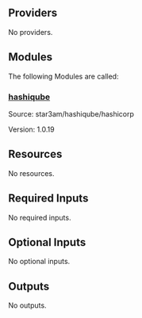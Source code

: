 ## Providers

No providers.

## Modules

The following Modules are called:

### <a name="module_hashiqube"></a> [hashiqube](#module_hashiqube)

Source: star3am/hashiqube/hashicorp

Version: 1.0.19

## Resources

No resources.

## Required Inputs

No required inputs.

## Optional Inputs

No optional inputs.

## Outputs

No outputs.
